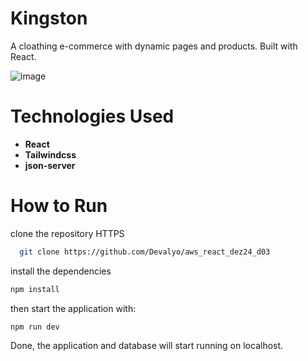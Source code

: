 # Kingston
A cloathing e-commerce with dynamic pages and products. Built with React.

![image](https://github.com/user-attachments/assets/8f070197-108d-4a81-85b9-9071e22d9a83)


# Technologies Used
- **React**
- **Tailwindcss**
- **json-server**


# How to Run

clone the repository
HTTPS
```bash
  git clone https://github.com/Devalyo/aws_react_dez24_d03
```


install the dependencies
```bash
npm install
```

then start the application with: 

```bash
npm run dev
```
Done, the application and database will start running on localhost.
